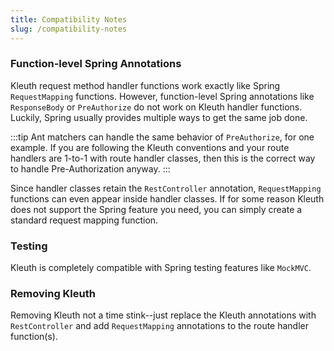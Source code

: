 ```yaml
---
title: Compatibility Notes
slug: /compatibility-notes
---
```


### Function-level Spring Annotations
Kleuth request method handler functions work exactly like Spring `RequestMapping` functions. 
However, function-level Spring annotations like `ResponseBody` or `PreAuthorize` do not work on Kleuth handler functions. 
Luckily, Spring usually provides multiple ways to get the same job done.

:::tip
Ant matchers can handle the same behavior of `PreAuthorize`, for one example. 
If you are following the Kleuth conventions and your route handlers are 1-to-1 with route handler classes, 
then this is the correct way to handle Pre-Authorization anyway.
:::

Since handler classes retain the `RestController` annotation, `RequestMapping` functions can even appear inside handler classes.
If for some reason Kleuth does not support the Spring feature you need, you can simply create a standard request mapping function.

### Testing

Kleuth is completely compatible with Spring testing features like `MockMVC`.

### Removing Kleuth

Removing Kleuth not a time stink--just replace the Kleuth annotations with `RestController` and add `RequestMapping` annotations to the route handler function(s).
